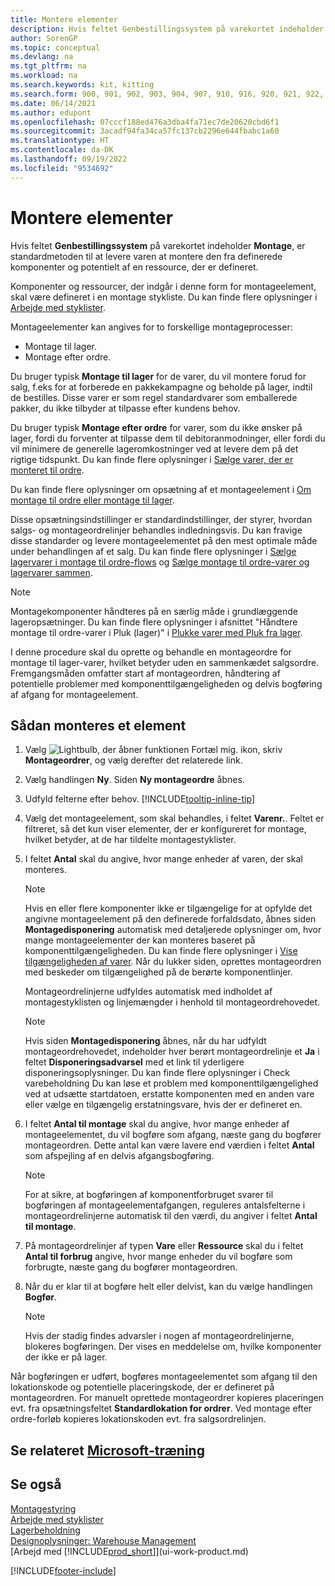 ```yaml
---
title: Montere elementer
description: Hvis feltet Genbestillingssystem på varekortet indeholder Montage, er standardmetoden til at levere varen at montere den fra definerede komponenter og potentielt af en ressource, der er defineret.
author: SorenGP
ms.topic: conceptual
ms.devlang: na
ms.tgt_pltfrm: na
ms.workload: na
ms.search.keywords: kit, kitting
ms.search.form: 900, 901, 902, 903, 904, 907, 910, 916, 920, 921, 922, 923, 940, 941, 942, 930, 931, 932, 914, 915, 905
ms.date: 06/14/2021
ms.author: edupont
ms.openlocfilehash: 07cccf188ed476a3dba4fa71ec7de20620cbd6f1
ms.sourcegitcommit: 3acadf94fa34ca57fc137cb2296e644fbabc1a60
ms.translationtype: HT
ms.contentlocale: da-DK
ms.lasthandoff: 09/19/2022
ms.locfileid: "9534692"
---
```

# <a name="assemble-items"></a>Montere elementer

Hvis feltet **Genbestillingssystem** på varekortet indeholder **Montage**, er standardmetoden til at levere varen at montere den fra definerede komponenter og potentielt af en ressource, der er defineret.  

Komponenter og ressourcer, der indgår i denne form for montageelement, skal være defineret i en montage stykliste. Du kan finde flere oplysninger i [Arbejde med styklister](inventory-how-work-BOMs.md).  

Montageelementer kan angives for to forskellige montageprocesser:  

-   Montage til lager.  
-   Montage efter ordre.  

Du bruger typisk **Montage til lager** for de varer, du vil montere forud for salg, f.eks for at forberede en pakkekampagne og beholde på lager, indtil de bestilles. Disse varer er som regel standardvarer som emballerede pakker, du ikke tilbyder at tilpasse efter kundens behov.  

Du bruger typisk **Montage efter ordre** for varer, som du ikke ønsker på lager, fordi du forventer at tilpasse dem til debitoranmodninger, eller fordi du vil minimere de generelle lageromkostninger ved at levere dem på det rigtige tidspunkt. Du kan finde flere oplysninger i [Sælge varer, der er monteret til ordre](assembly-how-to-sell-items-assembled-to-order.md).  

Du kan finde flere oplysninger om opsætning af et montageelement i [Om montage til ordre eller montage til lager](assembly-assemble-to-order-or-assemble-to-stock.md).  

Disse opsætningsindstillinger er standardindstillinger, der styrer, hvordan salgs- og montageordrelinjer behandles indledningsvis. Du kan fravige disse standarder og levere montageelementet på den mest optimale måde under behandlingen af et salg. Du kan finde flere oplysninger i [Sælge lagervarer i montage til ordre-flows](assembly-how-to-sell-assemble-to-order-items-and-inventory-items-together.md) og [Sælge montage til ordre-varer og lagervarer sammen](assembly-how-to-sell-assemble-to-order-items-and-inventory-items-together.md).

> [!NOTE]  
> Montagekomponenter håndteres på en særlig måde i grundlæggende lageropsætninger. Du kan finde flere oplysninger i afsnittet "Håndtere montage til ordre-varer i Pluk (lager)" i [Plukke varer med Pluk fra lager](warehouse-how-to-pick-items-with-inventory-picks.md).   

I denne procedure skal du oprette og behandle en montageordre for montage til lager-varer, hvilket betyder uden en sammenkædet salgsordre. Fremgangsmåden omfatter start af montageordren, håndtering af potentielle problemer med komponenttilgængeligheden og delvis bogføring af afgang for montageelement.

## <a name="to-assemble-an-item"></a>Sådan monteres et element

1.  Vælg ![Lightbulb, der åbner funktionen Fortæl mig.](media/ui-search/search_small.png "Fortæl mig, hvad du vil foretage dig") ikon, skriv **Montageordrer**, og vælg derefter det relaterede link.  
2.  Vælg handlingen **Ny**. Siden **Ny montageordre** åbnes.  
3.  Udfyld felterne efter behov. [!INCLUDE[tooltip-inline-tip](includes/tooltip-inline-tip_md.md)]
4.  Vælg det montageelement, som skal behandles, i feltet **Varenr.**. Feltet er filtreret, så det kun viser elementer, der er konfigureret for montage, hvilket betyder, at de har tildelte montagestyklister.  
5.  I feltet **Antal** skal du angive, hvor mange enheder af varen, der skal monteres.  

    > [!NOTE]  
    >  Hvis en eller flere komponenter ikke er tilgængelige for at opfylde det angivne montageelement på den definerede forfaldsdato, åbnes siden **Montagedisponering** automatisk med detaljerede oplysninger om, hvor mange montageelementer der kan monteres baseret på komponenttilgængeligheden. Du kan finde flere oplysninger i [Vise tilgængeligheden af varer](inventory-how-availability-overview.md). Når du lukker siden, oprettes montageordren med beskeder om tilgængelighed på de berørte komponentlinjer.  

    Montageordrelinjerne udfyldes automatisk med indholdet af montagestyklisten og linjemængder i henhold til montageordrehovedet.  

    > [!NOTE]  
    >  Hvis siden **Montagedisponering** åbnes, når du har udfyldt montageordrehovedet, indeholder hver berørt montageordrelinje et **Ja** i feltet **Disponeringsadvarsel** med et link til yderligere disponeringsoplysninger. Du kan finde flere oplysninger i Check varebeholdning Du kan løse et problem med komponenttilgængelighed ved at udsætte startdatoen, erstatte komponenten med en anden vare eller vælge en tilgængelig erstatningsvare, hvis der er defineret en.  

6.  I feltet **Antal til montage** skal du angive, hvor mange enheder af montageelementet, du vil bogføre som afgang, næste gang du bogfører montageordren. Dette antal kan være lavere end værdien i feltet **Antal** som afspejling af en delvis afgangsbogføring.  

    > [!NOTE]  
    >  For at sikre, at bogføringen af komponentforbruget svarer til bogføringen af montageelementafgangen, reguleres antalsfelterne i montageordrelinjerne automatisk til den værdi, du angiver i feltet **Antal til montage**.  
7.  På montageordrelinjer af typen **Vare** eller **Ressource** skal du i feltet **Antal til forbrug** angive, hvor mange enheder du vil bogføre som forbrugte, næste gang du bogfører montageordren.
8.  Når du er klar til at bogføre helt eller delvist, kan du vælge handlingen **Bogfør**.  

    > [!NOTE]  
    >  Hvis der stadig findes advarsler i nogen af montageordrelinjerne, blokeres bogføringen. Der vises en meddelelse om, hvilke komponenter der ikke er på lager.  

Når bogføringen er udført, bogføres montageelementet som afgang til den lokationskode og potentielle placeringskode, der er defineret på montageordren. For manuelt oprettede montageordrer kopieres placeringen evt. fra opsætningsfeltet **Standardlokation for ordrer**. Ved montage efter ordre-forløb kopieres lokationskoden evt. fra salgsordrelinjen.  

## <a name="see-related-microsoft-training"></a>Se relateret [Microsoft-træning](/training/paths/assemble-items-dynamics-365-business-central/)

## <a name="see-also"></a>Se også

[Montagestyring](assembly-assemble-items.md)  
[Arbejde med styklister](inventory-how-work-BOMs.md)  
[Lagerbeholdning](inventory-manage-inventory.md)  
[Designoplysninger: Warehouse Management](design-details-warehouse-management.md)  
[Arbejd med [!INCLUDE[prod_short](includes/prod_short.md)]](ui-work-product.md)


[!INCLUDE[footer-include](includes/footer-banner.md)]
